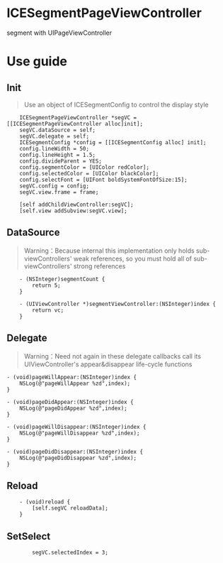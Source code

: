 # ICESegmentPageViewController
segment with UIPageViewController

# Use guide
## Init
> Use an object of ICESegmentConfig to control the display style
```
	ICESegmentPageViewController *segVC = [[ICESegmentPageViewController alloc]init];
    segVC.dataSource = self;
    segVC.delegate = self;
    ICESegmentConfig *config = [[ICESegmentConfig alloc] init];
    config.lineWidth = 50;
    config.lineHeight = 1.5;
    config.divideParent = YES;
    config.segmentColor = [UIColor redColor];
    config.selectedColor = [UIColor blackColor];
    config.selectFont = [UIFont boldSystemFontOfSize:15];
    segVC.config = config;
    segVC.view.frame = frame;

    [self addChildViewController:segVC];
    [self.view addSubview:segVC.view];

```

## DataSource
>  Warning：Because internal this implementation only holds sub-viewControllers' weak references, so you must hold all of sub-viewControllers' strong references 

```
    - (NSInteger)segmentCount {
    	return 5;
	}

	- (UIViewController *)segmentViewController:(NSInteger)index {
    	return vc;
	}
```

## Delegate
>Warning：Need not again in these delegate callbacks call its UIViewController's appear&disappear life-cycle functions

```
- (void)pageWillAppear:(NSInteger)index {
    NSLog(@"pageWillAppear %zd",index);
}

- (void)pageDidAppear:(NSInteger)index {
    NSLog(@"pageDidAppear %zd",index);
}

- (void)pageWillDisappear:(NSInteger)index {
    NSLog(@"pageWillDisappear %zd",index);
}

- (void)pageDidDisappear:(NSInteger)index {
    NSLog(@"pageDidDisappear %zd",index);
}
```

## Reload 

```
	- (void)reload {
    	[self.segVC reloadData];
	}
 ```

##  SetSelect

```
    	segVC.selectedIndex = 3;
```